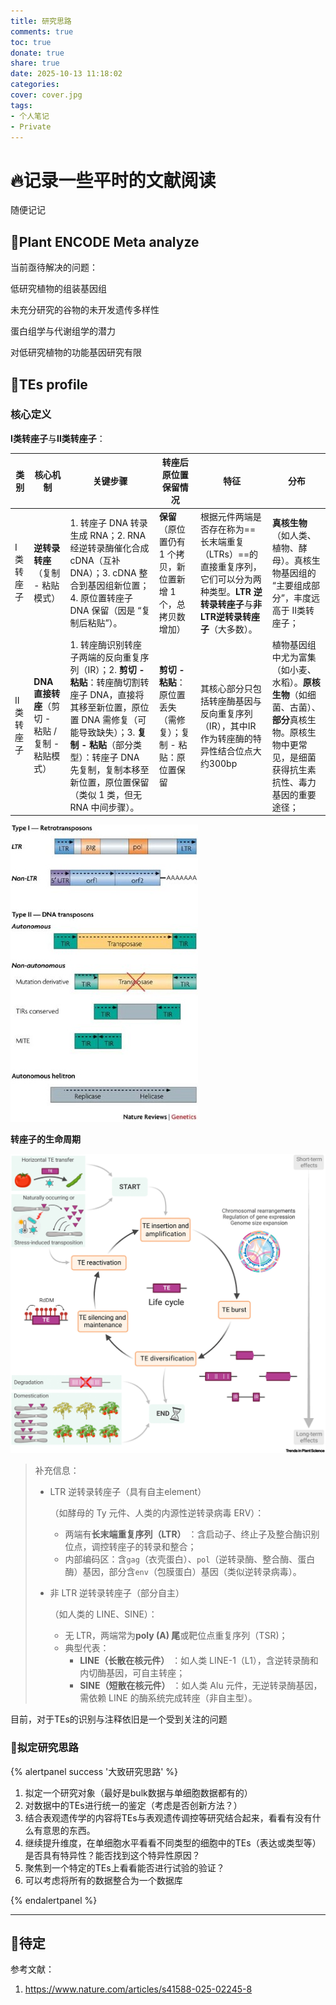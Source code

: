 ```yaml
---
title: 研究思路
comments: true
toc: true
donate: true
share: true
date: 2025-10-13 11:18:02
categories:
cover: cover.jpg
tags:
- 个人笔记
- Private
---
```


# 🔥记录一些平时的文献阅读

随便记记





## 🌟Plant ENCODE Meta analyze

当前亟待解决的问题：

低研究植物的组装基因组

未充分研究的谷物的未开发遗传多样性

蛋白组学与代谢组学的潜力

对低研究植物的功能基因研究有限



## 🌟TEs profile

### 核心定义

**Ⅰ类转座子**与**Ⅱ类转座子**：

| 类别      | 核心机制                                          | 关键步骤                                                     | 转座后原位置保留情况                                         | 特征                                                         | 分布                                                         |
| --------- | ------------------------------------------------- | ------------------------------------------------------------ | ------------------------------------------------------------ | ------------------------------------------------------------ | ------------------------------------------------------------ |
| Ⅰ类转座子 | **逆转录转座**（复制 - 粘贴模式）                 | 1. 转座子 DNA 转录生成 RNA；2. RNA 经逆转录酶催化合成 cDNA（互补 DNA）；3. cDNA 整合到基因组新位置；4. 原位置转座子 DNA 保留（因是 “复制后粘贴”）。 | **保留**（原位置仍有 1 个拷贝，新位置新增 1 个，总拷贝数增加） | 根据元件两端是否存在称为==长末端重复（LTRs）==的直接重复序列，它们可以分为两种类型。**LTR 逆转录转座子**与**非LTR逆转录转座子**（大多数）。 | **真核生物**（如人类、植物、酵母）。真核生物基因组的 “主要组成部分”，丰度远高于 Ⅱ类转座子； |
| Ⅱ类转座子 | **DNA 直接转座**（剪切 - 粘贴 / 复制 - 粘贴模式） | 1. 转座酶识别转座子两端的反向重复序列（IR）；2. **剪切 - 粘贴**：转座酶切割转座子 DNA，直接将其移至新位置，原位置 DNA 需修复（可能导致缺失）；3. **复制 - 粘贴**（部分类型）：转座子 DNA 先复制，复制本移至新位置，原位置保留（类似 1 类，但无 RNA 中间步骤）。 | **剪切 - 粘贴**：原位置丢失（需修复）；复制 - 粘贴：原位置保留 | 其核心部分只包括转座酶基因与反向重复序列（IR），其中IR作为转座酶的特异性结合位点大约300bp | 植物基因组中尤为富集（如小麦、水稻）。**原核生物**（如细菌、古菌）、**部分**真核生物。原核生物中更常见，是细菌获得抗生素抗性、毒力基因的重要途径； |

![img](研究思路/41576_2007_Article_BFnrg2072_Figa_HTML.jpg)

**转座子的生命周期**

![gr1_lrg](研究思路/gr1_lrg-1760411333724-5-1760411352808-7.jpg)

> 补充信息：
>
> - LTR 逆转录转座子（具有自主element）
>
>   （如酵母的 Ty 元件、人类的内源性逆转录病毒 ERV）：
>
>   - 两端有**长末端重复序列（LTR）** ：含启动子、终止子及整合酶识别位点，调控转座子的转录和整合；
>   - 内部编码区：含`gag`（衣壳蛋白）、`pol`（逆转录酶、整合酶、蛋白酶）基因，部分含`env`（包膜蛋白）基因（类似逆转录病毒）。
>
> - 非 LTR 逆转录转座子（部分自主）
>
>   （如人类的 LINE、SINE）：
>
>   - 无 LTR，两端常为**poly (A) 尾**或靶位点重复序列（TSR)；
>   - 典型代表：
>     - **LINE（长散在核元件）** ：如人类 LINE-1（L1），含逆转录酶和内切酶基因，可自主转座；
>     - **SINE（短散在核元件）** ：如人类 Alu 元件，无逆转录酶基因，需依赖 LINE 的酶系统完成转座（非自主型）。

目前，对于TEs的识别与注释依旧是一个受到关注的问题

### 🔮拟定研究思路

{% alertpanel success '大致研究思路' %}

1. 拟定一个研究对象（最好是bulk数据与单细胞数据都有的）
2. 对数据中的TEs进行统一的鉴定（考虑是否创新方法？）
3. 结合表观遗传学的内容将TEs与表观遗传调控等研究结合起来，看看有没有什么有意思的东西。
4. 继续提升维度，在单细胞水平看看不同类型的细胞中的TEs（表达或类型等）是否具有特异性？能否找到这个特异性原因？
5. 聚焦到一个特定的TEs上看看能否进行试验的验证？
6. 可以考虑将所有的数据整合为一个数据库

{% endalertpanel %}

-----

## 🌟待定

参考文献：

1. https://www.nature.com/articles/s41588-025-02245-8
